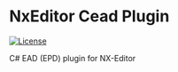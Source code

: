 # NxEditor Cead Plugin

[![License](https://img.shields.io/badge/License-AGPL%20v3.0-blue.svg)](License.md)

C# EAD (EPD) plugin for NX-Editor